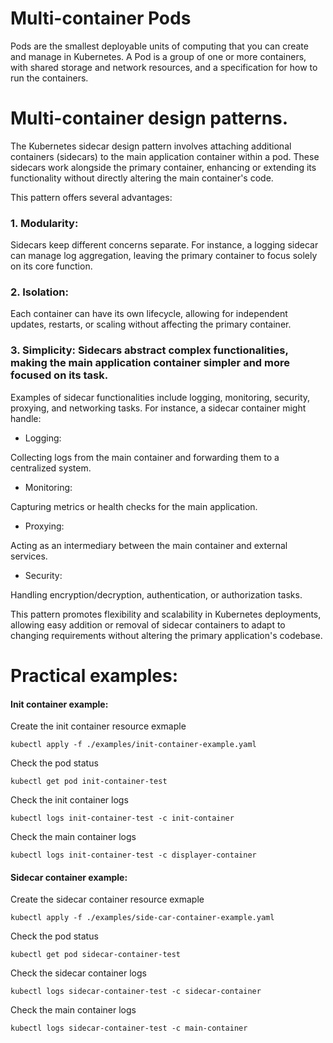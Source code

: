 # Multi-container Pods

Pods are the smallest deployable units of computing that you can create and manage in Kubernetes.
A Pod is a group of one or more containers, with shared storage and network resources, and a specification for how to run the containers.

# Multi-container design patterns.

The Kubernetes sidecar design pattern involves attaching additional containers (sidecars) to the main application container within a pod. These sidecars work alongside the primary container, enhancing or extending its functionality without directly altering the main container's code.

This pattern offers several advantages:

### 1. Modularity: 

Sidecars keep different concerns separate. For instance, a logging sidecar can manage log aggregation, leaving the primary container to focus solely on its core function.

### 2. Isolation:

Each container can have its own lifecycle, allowing for independent updates, restarts, or scaling without affecting the primary container.

### 3. Simplicity: Sidecars abstract complex functionalities, making the main application container simpler and more focused on its task.

Examples of sidecar functionalities include logging, monitoring, security, proxying, and networking tasks. For instance, a sidecar container might handle:

- Logging: 

Collecting logs from the main container and forwarding them to a centralized system.

- Monitoring: 

Capturing metrics or health checks for the main application.

- Proxying: 

Acting as an intermediary between the main container and external services.

- Security: 

Handling encryption/decryption, authentication, or authorization tasks.

This pattern promotes flexibility and scalability in Kubernetes deployments, allowing easy addition or removal of sidecar containers to adapt to changing requirements without altering the primary application's codebase.

# Practical examples:

#### Init container example:

Create the init container resource exmaple

```
kubectl apply -f ./examples/init-container-example.yaml
```

Check the pod status

```
kubectl get pod init-container-test
```

Check the init container logs

```
kubectl logs init-container-test -c init-container
```

Check the main container logs

```
kubectl logs init-container-test -c displayer-container
```

#### Sidecar container example:

Create the sidecar container resource exmaple

```
kubectl apply -f ./examples/side-car-container-example.yaml
```

Check the pod status

```
kubectl get pod sidecar-container-test
```

Check the sidecar container logs

```
kubectl logs sidecar-container-test -c sidecar-container
```

Check the main container logs

```
kubectl logs sidecar-container-test -c main-container
```
